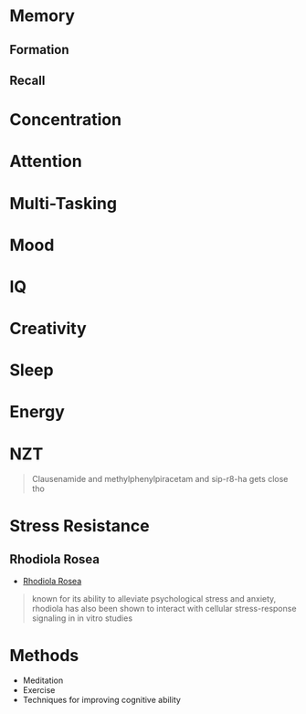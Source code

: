 # Memory
## Formation
## Recall

# Concentration

# Attention

# Multi-Tasking

# Mood

# IQ

# Creativity

# Sleep

# Energy

# NZT
> Clausenamide and methylphenylpiracetam and sip-r8-ha gets close tho

# Stress Resistance
## Rhodiola Rosea
- [Rhodiola Rosea](https://examine.com/supplements/rhodiola-rosea/?show_conditions=true)
> known for its ability to alleviate psychological stress and anxiety, rhodiola has also been shown to interact with cellular stress-response signaling in in vitro studies

# Methods
- Meditation
- Exercise
- Techniques for improving cognitive ability
